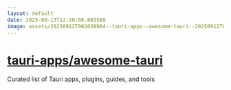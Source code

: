 ```yaml
---
layout: default
date: 2025-09-13T12:20:08.603589
image: assets/20250912T002038984--tauri-apps--awesome-tauri--20250912T002237850--cropped.png
---
```


# [tauri-apps/awesome-tauri](https://github.com/tauri-apps/awesome-tauri)

Curated list of Tauri apps, plugins, guides, and tools
